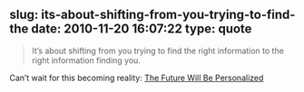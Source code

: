 slug: its-about-shifting-from-you-trying-to-find-the
date: 2010-11-20 16:07:22
type: quote
---

> It’s about shifting from you trying to find the right information to the right information finding you.

Can’t wait for this becoming reality: [The Future Will Be Personalized](http://techcrunch.com/2010/11/16/the-future-will-be-personalized/)

